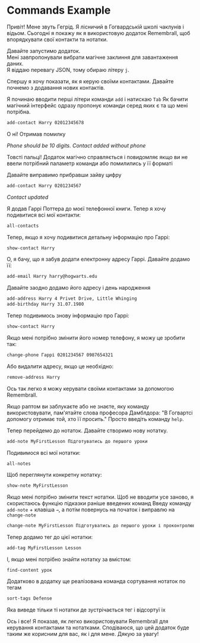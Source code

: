 # Commands Example

Привіт! Мене звуть Гегрід. Я лісничий в Гогвардській школі чаклунів і відьом. Сьогодні я покажу як я використовую додаток Remembrall, щоб впорядкувати свої контакти та нотатки.

Давайте запустимо додаток.  
Мені завпропонували вибрати магічне заклиння для завантаження даних.  
Я віддаю перевагу JSON, тому обираю літеру `j`.  

Спершу я хочу показати, як я керую своїми контактами. Давайте почнемо з додавання нових контактів.

Я починаю вводити перші літери команди `add` і натискаю `Tab`
Як бачити магічний інтерфейс одразу пропонує команди серед яких є та що мені потрібна.

```bash
add-contact Harry 02012345678
```
О ні! Отримав помилку

_Phone should be 10 digits. Contact added without phone_

Товсті пальці! 
Додаток магічно справляється і повидомляє якщо ви не ввели потрібний паламетр команди або помилились у її форматі

Давайте виправимо прибравши зайву цифру

```bash
add-contact Harry 0201234567
```

_Contact updated_

Я додав Гаррі Поттера до моєї телефонної книги. Тепер я хочу подивитися всі мої контакти:

```bash
all-contacts
```

Тепер, якщо я хочу подивитися детальну інформацію про Гаррі:

```bash
show-contact Harry
```

О, я бачу, що я забув додати електронну адресу Гаррі. Давайте додамо її:

```bash
add-email Harry harry@hogwarts.edu
```

Давайте заодно додамо його адресу і день народження

```bash
add-address Harry 4 Privet Drive, Little Whinging
add-birthday Harry 31.07.1980
```

Тепер подивимось знову інформацію про Гаррі:

```bash
show-contact Harry
```

Якщо мені потрібно змінити його номер телефону, я можу це зробити так:

```bash
change-phone Гаррі 0201234567 0987654321
```

Або видалити адресу, якщо це необхідно:

```bash
remove-address Harry
```

Ось так легко я можу керувати своїми контактами за допомогою Remembrall.

Якщо раптом ви заблукаєте або не знаєте, яку команду використовувати, пам'ятайте слова професора Дамблдора: "В Гогвартсі допомогу отримає той, хто її просить." Просто введіть команду `help`.

Тепер перейдемо до нотаток. Давайте створимо нову нотатку.

```bash
add-note MyFirstLesson Підготуватись до першого уроки
```

Подивимося всі мої нотатки:

```bash
all-notes
```

Щоб переглянути конкретну нотатку:

```bash
show-note MyFirstLesson
```

Якщо мені потрібно змінити текст нотатки. Щоб не вводити усе заново, я скористаюсь функцію підказки раніше введених команд
Введу команду `add-note` + клавіша `→`, а потім повернусь на початок і виправлю на `change-note`

```bash
change-note MyFirstLesson Підготуватись до першого уроки і проконтролювати щоб ніхто не помер
```

Тепер додамо тег до цієї нотатки:

```bash
add-tag MyFirstLesson Lesson
```

І, якщо мені потрібно знайти нотатку за вмістом:

```
find-content урок
```

Додатково в додатку ще реалізована команда сортування нотаток по тегам

```bash
sort-tags Defense
```

Яка виведе тільки ті нотатки де зустрічається тег і відсортуї іх 


Ось і все! Я показав, як легко використовувати Remembrall для керування контактами та нотатками. Сподіваюся, що цей додаток буде таким же корисним для вас, як і для мене. Дякую за увагу!

